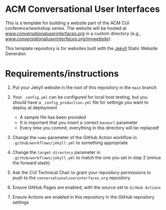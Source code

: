 # ACM Conversational User Interfaces

This is a template for building a website part of the ACM CUI conference/workshop series. The website will be hosted at www.conversationaluserinterfaces.org in a custom directory (e.g., _www.conversationaluserinterfaces.org/mywebsite_).

This template repository is for websites built with the [Jekyll](http://jekyllrb.com/ "Go to the Jekyll Static Website Generator website") Static Website Generator.

# Requirements/instructions

1. Put your Jekyll website in the root of this repository in the `main` branch

2. Your `_config.yml` can be configured for local host testing, but you should have a `_config_production.yml` file for settings you want to deploy at deployment

    * A sample file has been provided
    * It is important that you insert a correct `baseurl` parameter
    * Every time you commit, everything in this directory will be replaced!
    
3. Change the `name` parameter of the GitHub Action workflow in `.github/workflows/jekyll.yml` to something appropriate

4. Change the `target-directory` parameter in `.github/workflows/jekyll.yml` to match the one you set in step 2 (minus the forward slash)

5. Ask the CUI Technical Chair to grant your repository permissions to push to the `conversationaluserinterfaces.org` repository

6. Ensure GitHub Pages are enabled, with the source set to `GitHub Actions`

6. Ensure Actions are enabled in this repository in the GitHub repository settings